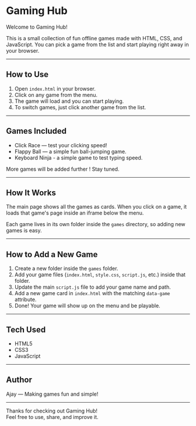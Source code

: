 # Gaming Hub

Welcome to Gaming Hub!

This is a small collection of fun offline games made with HTML, CSS, and JavaScript. You can pick a game from the list and start playing right away in your browser.

---

## How to Use

1. Open `index.html` in your browser.
2. Click on any game from the menu.
3. The game will load and you can start playing.
4. To switch games, just click another game from the list.

---

## Games Included

- Click Race — test your clicking speed!
- Flappy Ball — a simple fun ball-jumping game.
- Keyboard Ninja - a simple game to test typing speed.

More games will be added further ! Stay tuned.

---

## How It Works

The main page shows all the games as cards. When you click on a game, it loads that game's page inside an iframe below the menu.

Each game lives in its own folder inside the `games` directory, so adding new games is easy.

---

## How to Add a New Game

1. Create a new folder inside the `games` folder.
2. Add your game files (`index.html`, `style.css`, `script.js`, etc.) inside that folder.
3. Update the main `script.js` file to add your game name and path.
4. Add a new game card in `index.html` with the matching `data-game` attribute.
5. Done! Your game will show up on the menu and be playable.

---

## Tech Used

- HTML5
- CSS3
- JavaScript

---

## Author

Ajay — Making games fun and simple!

---

Thanks for checking out Gaming Hub!  
Feel free to use, share, and improve it.

